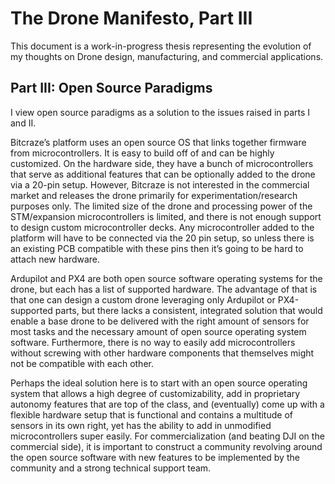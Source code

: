 # The Drone Manifesto, Part III

This document is a work-in-progress thesis representing the evolution of my thoughts on Drone design, manufacturing, and commercial applications.

## Part III: Open Source Paradigms

I view open source paradigms as a solution to the issues raised in parts I and II.

Bitcraze’s platform uses an open source OS that links together firmware from microcontrollers. It is easy to build off of and can be highly customized. On the hardware side, they have a bunch of microcontrollers that serve as additional features that can be optionally added to the drone via a 20-pin setup. However, Bitcraze is not interested in the commercial market and releases the drone primarily for experimentation/research purposes only. The limited size of the drone and processing power of the STM/expansion microcontrollers is limited, and there is not enough support to design custom microcontroller decks. Any microcontroller added to the platform will have to be connected via the 20 pin setup, so unless there is an existing PCB compatible with these pins then it’s going to be hard to attach new hardware.

Ardupilot and PX4 are both open source software operating systems for the drone, but each has a list of supported hardware. The advantage of that is that one can design a custom drone leveraging only Ardupilot or PX4-supported parts, but there lacks a consistent, integrated solution that would enable a base drone to be delivered with the right amount of sensors for most tasks and the necessary amount of open source operating system software. Furthermore, there is no way to easily add microcontrollers without screwing with other hardware components that themselves might not be compatible with each other.

Perhaps the ideal solution here is to start with an open source operating system that allows a high degree of customizability, add in proprietary autonomy features that are top of the class, and (eventually) come up with a flexible hardware setup that is functional and contains a multitude of sensors in its own right, yet has the ability to add in unmodified microcontrollers super easily. For commercialization (and beating DJI on the commercial side), it is important to construct a community revolving around the open source software with new features to be implemented by the community and a strong technical support team. 
